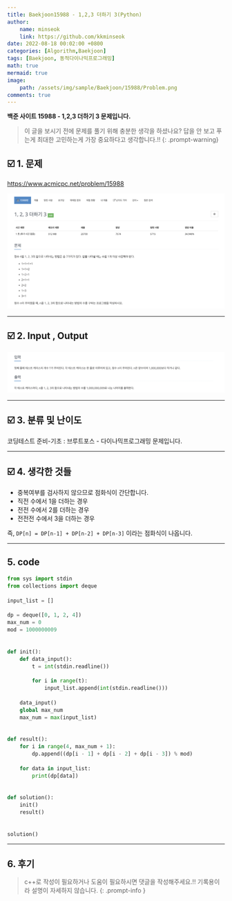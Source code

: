 ```yaml
---
title: Baekjoon15988 - 1,2,3 더하기 3(Python)
author: 
    name: minseok
    link: https://github.com/kkminseok
date: 2022-08-18 00:02:00 +0800
categories: [Algorithm,Baekjoon]
tags: [Baekjoon, 동적다이나믹프로그래밍]
math: true
mermaid: true
image: 
    path: /assets/img/sample/Baekjoon/15988/Problem.png
comments: true
---
```


**백준 사이트 15988 - 1,2,3 더하기 3 문제입니다.**

> 이 글을 보시기 전에 문제를 풀기 위해 충분한 생각을 하셨나요? 답을 안 보고 푸는게 최대한 고민하는게 가장 중요하다고 생각합니다.!!
{: .prompt-warning}

## ☑️ 1. 문제
<https://www.acmicpc.net/problem/15988>


![](/assets/img/sample/Baekjoon/15988/Problem.png)

-----  

## ☑️ 2. Input , Output
![](/assets/img/sample/Baekjoon/15988/input.png)


-----  

## ☑️ 3. 분류 및 난이도

코딩테스트 준비-기초 : 브루트포스 - 다이나믹프로그래밍 문제입니다.

-----  

## ☑️ 4. 생각한 것들

- 중복여부를 검사하지 않으므로 점화식이 간단합니다.
- 직전 수에서 1을 더하는 경우
- 전전 수에서 2를 더하는 경우
- 전전전 수에서 3을 더하는 경우

즉, `DP[n] = DP[n-1] + DP[n-2] + DP[n-3]` 이라는 점화식이 나옵니다.


-----  

## 5. code

```python
from sys import stdin
from collections import deque

input_list = []

dp = deque([0, 1, 2, 4])
max_num = 0
mod = 1000000009


def init():
    def data_input():
        t = int(stdin.readline())

        for i in range(t):
            input_list.append(int(stdin.readline()))

    data_input()
    global max_num
    max_num = max(input_list)


def result():
    for i in range(4, max_num + 1):
        dp.append((dp[i - 1] + dp[i - 2] + dp[i - 3]) % mod)

    for data in input_list:
        print(dp[data])


def solution():
    init()
    result()


solution()

```

-----

## 6. 후기


> c++로 작성이 필요하거나 도움이 필요하시면 댓글을 작성해주세요.!! 기록용이라 설명이 자세하지 않습니다.
{: .prompt-info }